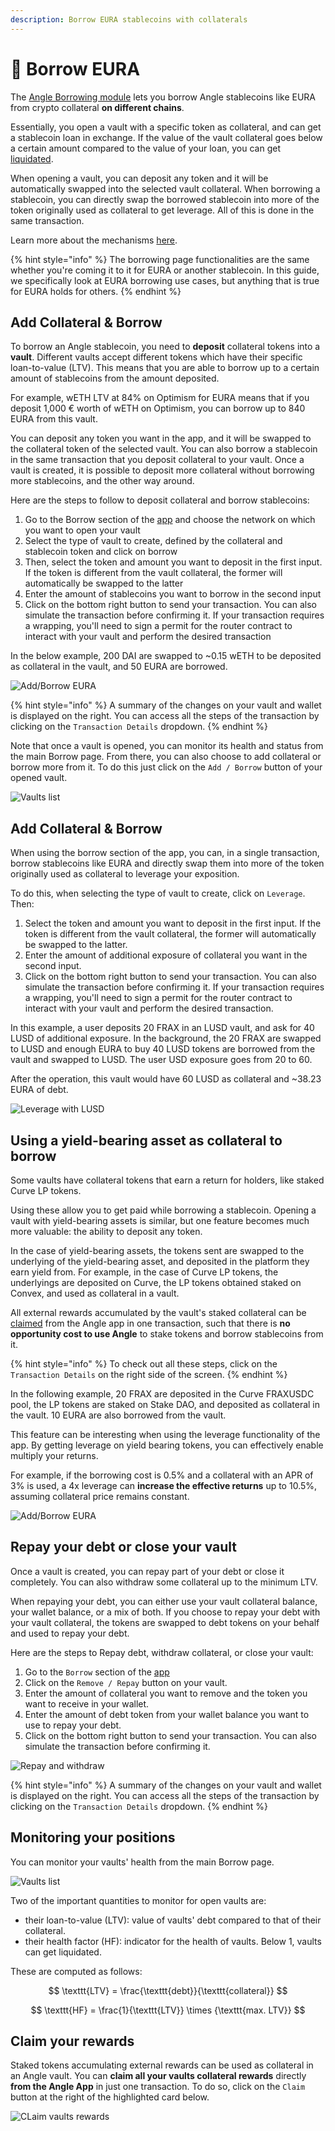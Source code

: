 ```yaml
---
description: Borrow EURA stablecoins with collaterals
---
```


# 🏦 Borrow EURA

The [Angle Borrowing module](../borrowing-module/) lets you borrow Angle stablecoins like EURA from crypto collateral **on different chains**.

Essentially, you open a vault with a specific token as collateral, and can get a stablecoin loan in exchange. If the value of the vault collateral goes below a certain amount compared to the value of your loan, you can get [liquidated](../borrowing-module/vaults/liquidations.md).

When opening a vault, you can deposit any token and it will be automatically swapped into the selected vault collateral. When borrowing a stablecoin, you can directly swap the borrowed stablecoin into more of the token originally used as collateral to get leverage. All of this is done in the same transaction.

Learn more about the mechanisms [here](../borrowing-module/vaults/#leveraging-collateral-exposure).

{% hint style="info" %}
The borrowing page functionalities are the same whether you're coming it to it for EURA or another stablecoin. In this guide, we specifically look at EURA borrowing use cases, but anything that is true for EURA holds for others.
{% endhint %}

## Add Collateral & Borrow

To borrow an Angle stablecoin, you need to **deposit** collateral tokens into a **vault**. Different vaults accept different tokens which have their specific loan-to-value (LTV). This means that you are able to borrow up to a certain amount of stablecoins from the amount deposited.

For example, wETH LTV at 84% on Optimism for EURA means that if you deposit 1,000 € worth of wETH on Optimism, you can borrow up to 840 EURA from this vault.

You can deposit any token you want in the app, and it will be swapped to the collateral token of the selected vault. You can also borrow a stablecoin in the same transaction that you deposit collateral to your vault. Once a vault is created, it is possible to deposit more collateral without borrowing more stablecoins, and the other way around.

Here are the steps to follow to deposit collateral and borrow stablecoins:

1. Go to the Borrow section of the [app](https://app.angle.money/borrow) and choose the network on which you want to open your vault
2. Select the type of vault to create, defined by the collateral and stablecoin token and click on borrow
3. Then, select the token and amount you want to deposit in the first input. If the token is different from the vault collateral, the former will automatically be swapped to the latter
4. Enter the amount of stablecoins you want to borrow in the second input
5. Click on the bottom right button to send your transaction. You can also simulate the transaction before confirming it. If your transaction requires a wrapping, you'll need to sign a permit for the router contract to interact with your vault and perform the desired transaction

In the below example, 200 DAI are swapped to \~0.15 wETH to be deposited as collateral in the vault, and 50 EURA are borrowed.

![Add/Borrow EURA](../.gitbook/assets/add-borrow2.png)

{% hint style="info" %}
A summary of the changes on your vault and wallet is displayed on the right. You can access all the steps of the transaction by clicking on the `Transaction Details` dropdown.
{% endhint %}

Note that once a vault is opened, you can monitor its health and status from the main Borrow page. From there, you can also choose to add collateral or borrow more from it. To do this just click on the `Add / Borrow` button of your opened vault.

![Vaults list](../.gitbook/assets/vaults-list.png)

## Add Collateral & Borrow

When using the borrow section of the app, you can, in a single transaction, borrow stablecoins like EURA and directly swap them into more of the token originally used as collateral to leverage your exposition.

To do this, when selecting the type of vault to create, click on `Leverage`. Then:

1. Select the token and amount you want to deposit in the first input. If the token is different from the vault collateral, the former will automatically be swapped to the latter.
2. Enter the amount of additional exposure of collateral you want in the second input.
3. Click on the bottom right button to send your transaction. You can also simulate the transaction before confirming it. If your transaction requires a wrapping, you'll need to sign a permit for the router contract to interact with your vault and perform the desired transaction.

In this example, a user deposits 20 FRAX in an LUSD vault, and ask for 40 LUSD of additional exposure. In the background, the 20 FRAX are swapped to LUSD and enough EURA to buy 40 LUSD tokens are borrowed from the vault and swapped to LUSD. The user USD exposure goes from 20 to 60.

After the operation, this vault would have 60 LUSD as collateral and \~38.23 EURA of debt.

![Leverage with LUSD](../.gitbook/assets/leverage-lusd.png)

## Using a yield-bearing asset as collateral to borrow

Some vaults have collateral tokens that earn a return for holders, like staked Curve LP tokens.

Using these allow you to get paid while borrowing a stablecoin. Opening a vault with yield-bearing assets is similar, but one feature becomes much more valuable: the ability to deposit any token.

In the case of yield-bearing assets, the tokens sent are swapped to the underlying of the yield-bearing asset, and deposited in the platform they earn yield from. For example, in the case of Curve LP tokens, the underlyings are deposited on Curve, the LP tokens obtained staked on Convex, and used as collateral in a vault.

All external rewards accumulated by the vault's staked collateral can be [claimed](borrow.md#claim-your-rewards) from the Angle app in one transaction, such that there is **no opportunity cost to use Angle** to stake tokens and borrow stablecoins from it.

{% hint style="info" %}
To check out all these steps, click on the `Transaction Details` on the right side of the screen.
{% endhint %}

In the following example, 20 FRAX are deposited in the Curve FRAXUSDC pool, the LP tokens are staked on Stake DAO, and deposited as collateral in the vault. 10 EURA are also borrowed from the vault.

This feature can be interesting when using the leverage functionality of the app. By getting leverage on yield bearing tokens, you can effectively enable multiply your returns.

For example, if the borrowing cost is 0.5% and a collateral with an APR of 3% is used, a 4x leverage can **increase the effective returns** up to 10.5%, assuming collateral price remains constant.

![Add/Borrow EURA](../.gitbook/assets/borrow-lp.png)

## Repay your debt or close your vault

Once a vault is created, you can repay part of your debt or close it completely. You can also withdraw some collateral up to the minimum LTV.

When repaying your debt, you can either use your vault collateral balance, your wallet balance, or a mix of both. If you choose to repay your debt with your vault collateral, the tokens are swapped to debt tokens on your behalf and used to repay your debt.

Here are the steps to Repay debt, withdraw collateral, or close your vault:

1. Go to the `Borrow` section of the [app](https://app.angle.money/borrow)
2. Click on the `Remove / Repay` button on your vault.
3. Enter the amount of collateral you want to remove and the token you want to receive in your wallet.
4. Enter the amount of debt token from your wallet balance you want to use to repay your debt.
5. Click on the bottom right button to send your transaction. You can also simulate the transaction before confirming it.

![Repay and withdraw](../.gitbook/assets/repay2.png)

{% hint style="info" %}
A summary of the changes on your vault and wallet is displayed on the right. You can access all the steps of the transaction by clicking on the `Transaction Details` dropdown.
{% endhint %}

## Monitoring your positions

You can monitor your vaults' health from the main Borrow page.

![Vaults list](../.gitbook/assets/vaults-list.png)

Two of the important quantities to monitor for open vaults are:

* their loan-to-value (LTV): value of vaults' debt compared to that of their collateral.
* their health factor (HF): indicator for the health of vaults. Below 1, vaults can get liquidated.

These are computed as follows:

$$
\texttt{LTV} = \frac{\texttt{debt}}{\texttt{collateral}}
$$

$$
\texttt{HF} = \frac{1}{\texttt{LTV}} \times {\texttt{max. LTV}}
$$

## Claim your rewards

Staked tokens accumulating external rewards can be used as collateral in an Angle vault. You can **claim all your vaults collateral rewards** directly **from the Angle App** in just one transaction. To do so, click on the `Claim` button at the right of the highlighted card below.

![CLaim vaults rewards](../.gitbook/assets/claim-vault-rewards.png)

